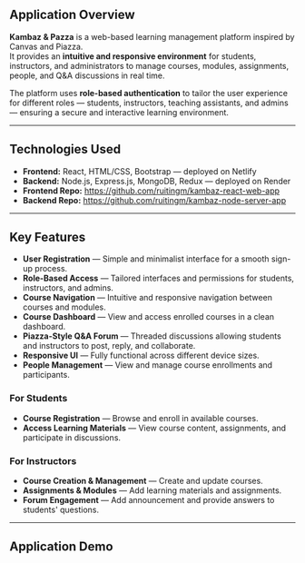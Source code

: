 ## Application Overview

**Kambaz & Pazza** is a web-based learning management platform inspired by Canvas and Piazza.  
It provides an **intuitive and responsive environment** for students, instructors, and administrators to manage courses, modules, assignments, people, and Q&A discussions in real time.

The platform uses **role-based authentication** to tailor the user experience for different roles — students, instructors, teaching assistants, and admins — ensuring a secure and interactive learning environment.

---

## Technologies Used

- **Frontend:** React, HTML/CSS, Bootstrap — deployed on Netlify
- **Backend:** Node.js, Express.js, MongoDB, Redux — deployed on Render
- **Frontend Repo:** https://github.com/ruitingm/kambaz-react-web-app
- **Backend Repo:** https://github.com/ruitingm/kambaz-node-server-app

---

## Key Features

- **User Registration** — Simple and minimalist interface for a smooth sign-up process.
- **Role-Based Access** — Tailored interfaces and permissions for students, instructors, and admins.
- **Course Navigation** — Intuitive and responsive navigation between courses and modules.
- **Course Dashboard** — View and access enrolled courses in a clean dashboard.
- **Piazza-Style Q&A Forum** — Threaded discussions allowing students and instructors to post, reply, and collaborate.
- **Responsive UI** — Fully functional across different device sizes.
- **People Management** — View and manage course enrollments and participants.

### For Students

- **Course Registration** — Browse and enroll in available courses.
- **Access Learning Materials** — View course content, assignments, and participate in discussions.

### For Instructors

- **Course Creation & Management** — Create and update courses.
- **Assignments & Modules** — Add learning materials and assignments.
- **Forum Engagement** — Add announcement and provide answers to students' questions.

---

## Application Demo
